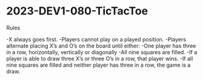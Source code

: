 # 2023-DEV1-080-TicTacToe

Rules

-X always goes first.
-Players cannot play on a played position.
-Players alternate placing X’s and O’s on the board until either:
-One player has three in a row, horizontally, vertically or diagonally
-All nine squares are filled.
-If a player is able to draw three X’s or three O’s in a row, that player wins.
-If all nine squares are filled and neither player has three in a row, the game is a draw.